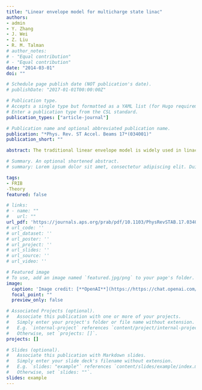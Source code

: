 ```yaml
---
title: "Linear envelope model for multicharge state linac"
authors:
- admin
- Y. Zhang
- J. Wei
- Z. Liu
- R. M. Talman
# author_notes:
# - "Equal contribution"
# - "Equal contribution"
date: "2014-03-01"
doi: ""

# Schedule page publish date (NOT publication's date).
# publishDate: "2017-01-01T00:00:00Z"

# Publication type.
# Accepts a single type but formatted as a YAML list (for Hugo requirements).
# Enter a publication type from the CSL standard.
publication_types: ["article-journal"]

# Publication name and optional abbreviated publication name.
publication: "*Phys. Rev. ST Accel. Beams 17*(034001)"
publication_short: ""

abstract: The traditional linear envelope model is widely used in linac design and on-line tuning. However, for the simultaneous acceleration of multicharge states, the associated transfer matrix acts differently on each species with different charge to mass ratios and the traditional linear envelope model cannot be utilized. A direct way to handle multicharge state acceleration is by using multiparticle tracking, which can be high in model detail, but is typically lacking in computational efficiency to the extent where it is not suitable for on-line beam tuning of a linac. In this paper, a new approach of adapting a conventional linear envelope model to multicharge state acceleration is developed. The lattice of the proposed Facility for Rare Isotope Beams (FRIB) is used to test this technique in both the linac and the bend/folding segments of the machine. Results are benchmarked with the multiparticle tracking code IMPACT to both verify the accuracy of the model and clarify improvements in computational efficiency.

# Summary. An optional shortened abstract.
# summary: Lorem ipsum dolor sit amet, consectetur adipiscing elit. Duis posuere tellus ac convallis placerat. Proin tincidunt magna sed ex sollicitudin condimentum.

tags:
- FRIB
-Theory
featured: false

# links:
# - name: ""
#   url: ""
url_pdf: 'https://journals.aps.org/prab/pdf/10.1103/PhysRevSTAB.17.034001'
# url_code: ''
# url_dataset: ''
# url_poster: ''
# url_project: ''
# url_slides: ''
# url_source: ''
# url_video: ''

# Featured image
# To use, add an image named `featured.jpg/png` to your page's folder. 
image:
  caption: 'Image credit: [**OpenAI**](https://https://chat.openai.com/auth/login)'
  focal_point: ""
  preview_only: false

# Associated Projects (optional).
#   Associate this publication with one or more of your projects.
#   Simply enter your project's folder or file name without extension.
#   E.g. `internal-project` references `content/project/internal-project/index.md`.
#   Otherwise, set `projects: []`.
projects: []

# Slides (optional).
#   Associate this publication with Markdown slides.
#   Simply enter your slide deck's filename without extension.
#   E.g. `slides: "example"` references `content/slides/example/index.md`.
#   Otherwise, set `slides: ""`.
slides: example
---
```


<!-- {{% callout note %}}
Click the *Cite* button above to demo the feature to enable visitors to import publication metadata into their reference management software.
{{% /callout %}}

{{% callout note %}}
Create your slides in Markdown - click the *Slides* button to check out the example.
{{% /callout %}}

Add the publication's **full text** or **supplementary notes** here. You can use rich formatting such as including [code, math, and images](https://wowchemy.com/docs/content/writing-markdown-latex/). -->
